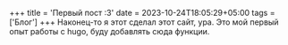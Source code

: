 +++
title = 'Первый пост :3'
date = 2023-10-24T18:05:29+05:00
tags = ['Блог']
+++
Наконец-то я этот сделал этот сайт, ура.
Это мой первый опыт работы с hugo, буду добавлять сюда функции.
